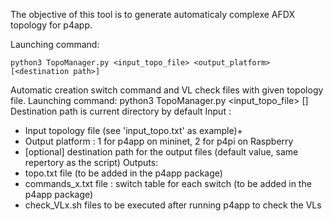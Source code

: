 The objective of this tool is to generate automaticaly complexe AFDX topology for p4app.

Launching command: 
```shell
python3 TopoManager.py <input_topo_file> <output_platform> [<destination path>]
```
Automatic creation switch command and VL check files with given topology file.
Launching command: 
python3 TopoManager.py <input_topo_file> [<destination path>]
Destination path is current directory by default
Input : 
- Input topology file (see 'input_topo.txt' as example)+
- Output platform : 1 for p4app on mininet, 2 for p4pi on Raspberry
- [optional] destination path for the output files (default value, same repertory as the script) 
Outputs:
- topo.txt file (to be added in the p4app package)
- commands_x.txt file : switch table for each switch (to be added in the p4app package)
- check_VLx.sh files to be executed after running p4app to check the VLs
